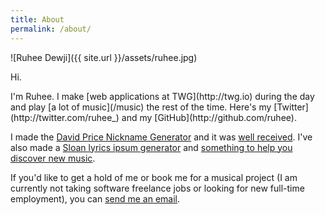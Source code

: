 ```yaml
---
title: About
permalink: /about/
---
```


![Ruhee Dewji]({{ site.url }}/assets/ruhee.jpg)

<p class="lead">Hi.</p>
I'm Ruhee. I make [web applications at TWG](http://twg.io) during the day and play [a lot of music](/music) the rest of the time. Here's my [Twitter](http://twitter.com/ruhee_) and my [GitHub](http://github.com/ruhee).

I made the [David Price Nickname Generator](http://ruhee.ca/david-price-names) and it was [well received](https://twitter.com/DAVIDprice24/status/649262015345782784). I've also made a [Sloan lyrics ipsum generator](http://ruhee.ca/sloan-ipsum) and [something to help you discover new music](http://ruhee.ca/listen).

If you'd like to get a hold of me or book me for a musical project (I am currently not taking software freelance jobs or looking for new full-time employment), you can [send me an email](mailto:me@ruhee.ca).
